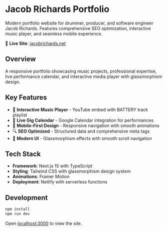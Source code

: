 # Jacob Richards Portfolio

Modern portfolio website for drummer, producer, and software engineer Jacob Richards. Features comprehensive SEO optimization, interactive music player, and seamless mobile experience.

🔗 **Live Site**: [jacobrichards.net](https://jacobrichards.net)

## Overview

A responsive portfolio showcasing music projects, professional expertise, live performance calendar, and interactive media player with glassmorphism design.

## Key Features

- 🎵 **Interactive Music Player** - YouTube embed with BATTERY track playlist
- 📅 **Live Gig Calendar** - Google Calendar integration for performances
- 📱 **Mobile-First Design** - Responsive navigation with smooth animations
- 🔍 **SEO Optimized** - Structured data and comprehensive meta tags
- 🎨 **Modern UI** - Glassmorphism effects with smooth scroll navigation

## Tech Stack

- **Framework**: Next.js 15 with TypeScript
- **Styling**: Tailwind CSS with glassmorphism design system
- **Animations**: Framer Motion
- **Deployment**: Netlify with serverless functions

## Development

```bash
npm install
npm run dev
```

Open [localhost:3000](http://localhost:3000) to view the site.